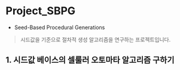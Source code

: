 # Project_SBPG
* Seed-Based Procedural Generations

> 시드값을 기준으로 절차적 생성 알고리즘을 연구하는 프로젝트입니다.


## 1. 시드값 베이스의 셀룰러 오토마타 알고리즘 구하기
